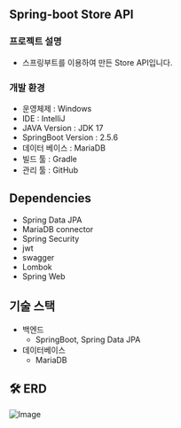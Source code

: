 ## Spring-boot Store API     

### 프로젝트 설명
- 스프링부트를 이용하여 만든 Store API입니다.

### 개발 환경
- 운영체제 : Windows
- IDE : IntelliJ
- JAVA Version : JDK 17
- SpringBoot Version : 2.5.6
- 데이터 베이스 : MariaDB
- 빌드 툴 : Gradle
- 관리 툴 : GitHub

## Dependencies
- Spring Data JPA
- MariaDB connector
- Spring Security
- jwt
- swagger
- Lombok
- Spring Web


## 기술 스택
- 백엔드
    - SpringBoot, Spring Data JPA
- 데이터베이스
    - MariaDB

## 🛠 ERD

![Image](https://github.com/ykchoi1203/tabling/assets/30820741/01e95bc4-b97f-4cf4-a92d-c2ebd2e53e00)
